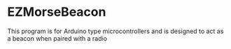 # EZMorseBeacon
This program is for Arduino type microcontrollers and is designed to act as a beacon when paired with a radio
